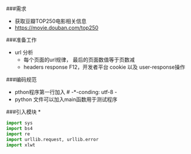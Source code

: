 ###需求
* 获取豆瓣TOP250电影相关信息
* https://movie.douban.com/top250

###准备工作
* url 分析
    * 每个页面的url规律， 最后的页面数值等于页数减
    * headers response F12，开发者平台 cookie 以及 user-response操作

###编码规范
* pthon程序第一行加入 # -*-conding: utf-8 -
* python 文件可以加入main函数用于测试程序

###引入模块
* 
``` python
import sys 
import bs4 
import re
import urllib.request, urllib.error
import xlwt